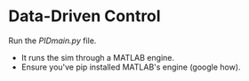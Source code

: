 # Data-Driven Control

Run the *PIDmain.py* file. 
- It runs the sim through a MATLAB engine.
- Ensure you've pip installed MATLAB's engine (google how).
